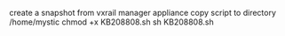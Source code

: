 create a snapshot from vxrail manager appliance
copy script to directory /home/mystic
chmod +x KB208808.sh
sh  KB208808.sh